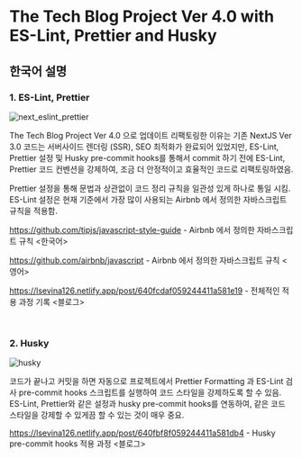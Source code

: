 # The Tech Blog Project Ver 4.0 with ES-Lint, Prettier and Husky

## 한국어 설명

### 1. ES-Lint, Prettier

![next_eslint_prettier](https://github.com/BVBFD/Blog-project/assets/83178592/1533b501-0375-4aef-a490-a0730aec1147)

The Tech Blog Project Ver 4.0 으로 업데이트 리팩토링한 이유는 기존 NextJS Ver 3.0 코드는 서버사이드 렌더링 (SSR), SEO 최적화가 완료되어 있었지만,
ES-Lint, Prettier 설정 및 Husky pre-commit hooks를 통해서 commit 하기 전에 ES-Lint, Prettier 코드 컨벤션을 강제하여, 조금 더 안정적이고 효율적인 코드로 리팩토링하였음.

Prettier 설정을 통해 문법과 상관없이 코드 정리 규칙을 일관성 있게 하나로 통일 시킴.
ES-Lint 설정은 현재 기준에서 가장 많이 사용되는 Airbnb 에서 정의한 자바스크립트 규칙을 적용함.

https://github.com/tipjs/javascript-style-guide - Airbnb 에서 정의한 자바스크립트 규칙 <한국어>

https://github.com/airbnb/javascript - Airbnb 에서 정의한 자바스크립트 규칙 <영어>

https://lsevina126.netlify.app/post/640fcdaf059244411a581e19 - 전체적인 적용 과정 기록 <블로그> 

<br>

### 2. Husky

![husky](https://github.com/BVBFD/Blog-project/assets/83178592/fa618bb5-e072-4eaf-ace8-39593dc32a2f)

코드가 끝나고 커밋을 하면 자동으로 프로젝트에서 Prettier Formatting 과 ES-Lint 검사 pre-commit hooks 스크립트를 실행하여 코드 스타일을 강제하도록 할 수 있음.
ES-Lint, Prettier와 같은 설정과 husky pre-commit hooks를 연동하여, 같은 코드 스타일을 강제할 수 있게끔 할 수 있는 것이 매우 중요.

https://lsevina126.netlify.app/post/640fbf8f059244411a581db4 - Husky pre-commit hooks 적용 과정 <블로그>

<br>
<br>
<br>

<br>
<br>
<br>
